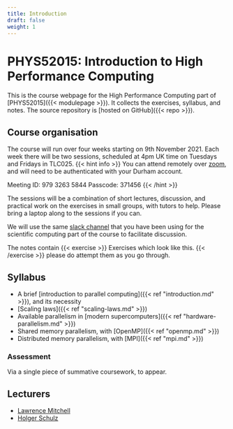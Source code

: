 ```yaml
---
title: Introduction
draft: false
weight: 1
---
```


# PHYS52015: Introduction to High Performance Computing

This is the course webpage for the High Performance Computing part of
[PHYS52015]({{< modulepage >}}). It collects the exercises, syllabus,
and notes. The source repository is [hosted on GitHub]({{< repo >}}).

## Course organisation

The course will run over four weeks starting on 9th November 2021.
Each week there will be two sessions, scheduled at 4pm UK time on
Tuesdays and Fridays in TLC025.
{{< hint info >}}
You can attend remotely over
[zoom](https://durhamuniversity.zoom.us/j/97932635844?pwd=aG9JNThyYTVBSkJKMlVRVUxKNzM2QT09),
and will need to be authenticated with your Durham account.

Meeting ID: 979 3263 5844
Passcode: 371456
{{< /hint >}}

The sessions will be a combination of short lectures, discussion, and
practical work on the exercises in small groups, with tutors to help.
Please bring a laptop along to the sessions if you can.

We will use the same [slack
channel](https://blackboard.durham.ac.uk/ultra/courses/_5721_1/outline)
that you have been using for the scientific computing part of the
course to facilitate discussion.

The notes contain
{{< exercise >}}
Exercises which look like this.
{{< /exercise >}}
please do attempt them as you go through.

## Syllabus

- A brief [introduction to parallel computing]({{< ref
  "introduction.md" >}}), and its necessity
- [Scaling laws]({{< ref "scaling-laws.md" >}})
- Available parallelism in [modern supercomputers]({{< ref
  "hardware-parallelism.md" >}})
- Shared memory parallelism, with [OpenMP]({{< ref
  "openmp.md" >}})
- Distributed memory parallelism, with [MPI]({{< ref  "mpi.md" >}})

### Assessment

Via a single piece of summative coursework, to appear.

## Lecturers

- [Lawrence Mitchell](mailto:lawrence.mitchell@durham.ac.uk)
- [Holger Schulz](https://www.ippp.dur.ac.uk/~hschulz/)
